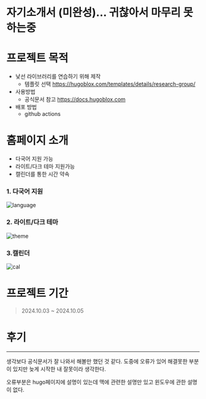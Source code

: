   # 자기소개서 (미완성)... 귀찮아서 마무리 못하는중


# 프로젝트 목적
- 낯선 라이브러리를 연습하기 위해 제작
  - 템플릿 선택 <https://hugoblox.com/templates/details/research-group/>  
- 사용방법
  - 공식문서 참고 <https://docs.hugoblox.com>
- 배포 방법
  - github actions
 
# 홈페이지 소개
-  다국어 지원 가능
- 라이트/다크 테마 지원가능
- 캘린더를 통한 시간 약속

### 1. 다국어 지원
![language](https://github.com/user-attachments/assets/1d673f87-026a-4399-882d-ed84a7709bbb)

### 2. 라이트/다크 테마
![theme](https://github.com/user-attachments/assets/1fd9cb2c-19ed-4269-a24d-2a6f13682c97)

### 3.캘린더
![cal](https://github.com/user-attachments/assets/7afdca6a-7ae6-4ef3-ae78-540b5f70c34f)


# 프로젝트 기간
> 2024.10.03 ~ 2024.10.05

# 후기
----
생각보다 공식문서가 잘 나와서 해볼만 했던 것 같다. 도중에 오류가 있어 해결못한 부분이 있지만 늦게 시작한 내 잘못이라 생각한다.

오류부분은 hugo페이지에 설명이 있는데 맥에 관련한 설명만 있고 윈도우에 관한 설명이 없다.



